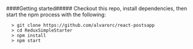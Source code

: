 ####Getting started#####
Checkout this repo, install dependencies, then start the npm process with the following:

```
  > git clone https://github.com/alvarorc/react-postsapp
  > cd ReduxSimpleStarter
  > npm install
  > npm start
```
